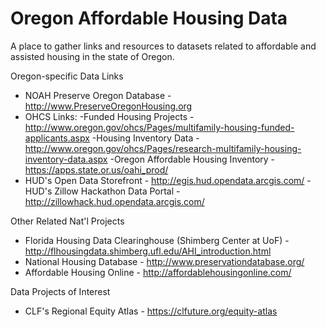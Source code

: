 # Oregon Affordable Housing Data

A place to gather links and resources to datasets related to affordable and assisted housing in the state of Oregon.

Oregon-specific Data Links
- NOAH Preserve Oregon Database - http://www.PreserveOregonHousing.org 
- OHCS Links: 
          -Funded Housing Projects - http://www.oregon.gov/ohcs/Pages/multifamily-housing-funded-applicants.aspx
          -Housing Inventory Data - http://www.oregon.gov/ohcs/Pages/research-multifamily-housing-inventory-data.aspx
          -Oregon Affordable Housing Inventory - https://apps.state.or.us/oahi_prod/
- HUD's Open Data Storefront - http://egis.hud.opendata.arcgis.com/
          -HUD's Zillow Hackathon Data Portal - http://zillowhack.hud.opendata.arcgis.com/

Other Related Nat'l Projects
- Florida Housing Data Clearinghouse (Shimberg Center at UoF) - http://flhousingdata.shimberg.ufl.edu/AHI_introduction.html
- National Housing Database - http://www.preservationdatabase.org/ 
- Affordable Housing Online - http://affordablehousingonline.com/

Data Projects of Interest
- CLF's Regional Equity Atlas - https://clfuture.org/equity-atlas
